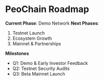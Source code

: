 # PeoChain Roadmap

**Current Phase**: Demo Network
**Next Phases**:
1. Testnet Launch
2. Ecosystem Growth
3. Mainnet & Partnerships

**Milestones**
- Q1: Demo & Early Investor Feedback
- Q2: Testnet Security Audits
- Q3: Beta Mainnet Launch
